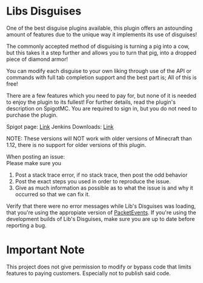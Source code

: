 Libs Disguises
=============

One of the best disguise plugins available, this plugin offers an astounding amount of features due to the unique way it implements its use of disguises!

The commonly accepted method of disguising is turning a pig into a cow, but this takes it a step further and allows you to turn that pig, into a dropped piece of diamond armor!

You can modify each disguise to your own liking through use of the API or commands with full tab completion support and the best part is; All of this is free!

There are a few features which you need to pay for, but none of it is needed to enjoy the plugin to its fullest! For further details, read the plugin's description on SpigotMC. You are required to sign in, but you do not need to purchase the plugin.


Spigot page: <a href="https://www.spigotmc.org/resources/32453/">Link</a>
Jenkins Downloads: <a href="https://ci.md-5.net/job/LibsDisguises/">Link</a>

NOTE: These versions will NOT work with older versions of Minecraft than 1.12, there is no support for older versions of this plugin.

When posting an issue:<br>
Please make sure you<br>
1) Post a stack trace error, if no stack trace, then post the odd behavior<br>
2) Post the exact steps you used in order to reproduce the issue.<br>
3) Give as much information as possible as to what the issue is and why it occurred so that we can fix it.<br>

Verify that there were no error messages while Lib's Disguises was loading, that you're using the appropiate version of <a href="https://www.spigotmc.org/resources/packetevents-api.80279/">PacketEvents</a>.
If you're using the development builds of Lib's Disguises, make sure you are up to date before reporting a bug.

Important Note
=============

This project does not give permission to modify or bypass code that limits features to paying customers.
Especially not to publish said code.
